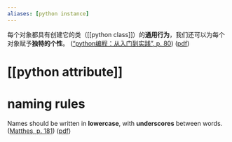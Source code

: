 ```yaml
---
aliases: [python instance]
---
```

每个对象都具有创建它的类（[[python class]]）的**通用行为**，我们还可以为每个对象赋予**独特的个性**。 ([“python编程：从入门到实践”, p. 80](zotero://select/library/items/G9UNSS38)) ([pdf](zotero://open-pdf/library/items/WD5FAGAK?page=80&annotation=85DEQDRG)) <!--SR:!2023-03-15,3,250!2023-03-16,3,250-->

# [[python attribute]]

# naming rules 
Names should be written in **lowercase**, with **underscores** between words. ([Matthes, p. 181](zotero://select/library/items/SSLQAI3E)) ([pdf](zotero://open-pdf/library/items/D9X5UPWD?page=219&annotation=6ZJX33B6))